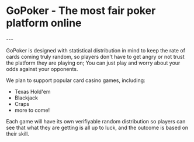 <h1> GoPoker - The most fair poker platform online </h1>
---

GoPoker is designed with statistical distribution in mind to keep the rate of cards coming truly random, so players don't have to get angry or not trust the platform they are playing on; You can just play and worry about your odds against your opponents.

We plan to support popular card casino games, including:
- Texas Hold'em
- Blackjack
- Craps
- more to come!

Each game will have its own verifiyable random distribution so players can see that what they are getting is all up to luck, and the outcome is based on their skill. 
